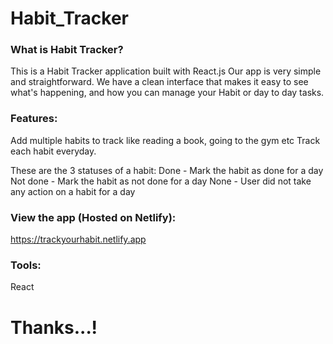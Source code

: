 # Habit_Tracker
### What is Habit Tracker?
This is a Habit Tracker application built with React.js
Our app is very simple and straightforward. We have a clean interface that makes it easy to see what's happening, and how you can manage your Habit or day to day tasks.

### Features:
Add multiple habits to track like reading a book, going to the gym etc
Track each habit everyday. 

These are the 3 statuses of a habit:
Done - Mark the habit as done for a day
Not done - Mark the habit as not done for a day
None - User did not take any action on a habit for a day

### View the app (Hosted on Netlify):
https://trackyourhabit.netlify.app

### Tools:
React

# Thanks...!
